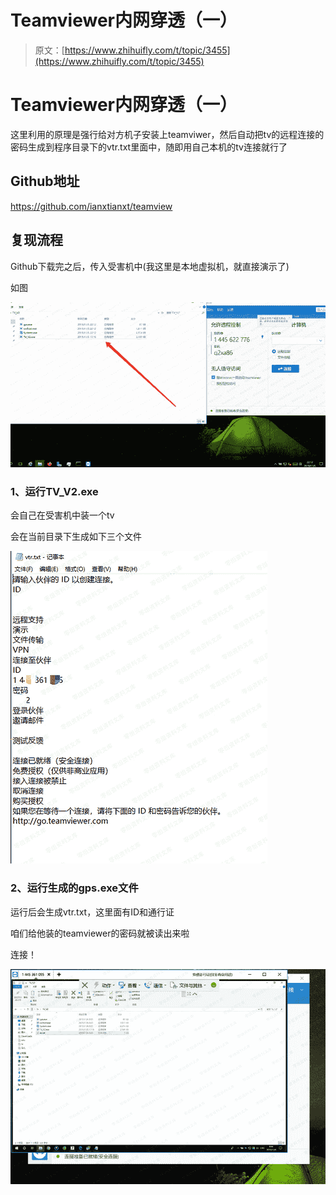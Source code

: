 # Teamviewer内网穿透（一）

> 原文：[https://www.zhihuifly.com/t/topic/3455](https://www.zhihuifly.com/t/topic/3455)

# Teamviewer内网穿透（一）

这里利用的原理是强行给对方机子安装上teamviwer，然后自动把tv的远程连接的密码生成到程序目录下的vtr.txt里面中，随即用自己本机的tv连接就行了

## Github地址

https://github.com/ianxtianxt/teamview

## 复现流程

Github下载完之后，传入受害机中(我这里是本地虚拟机，就直接演示了)

如图

![image](img/4735126c40d793f18665ef620d14d8ae.png)

### 1、运行TV_V2.exe

会自己在受害机中装一个tv

会在当前目录下生成如下三个文件

![image](img/bfc3f8a0a7ac9158e961300096f5b932.png)

### 2、运行生成的gps.exe文件

运行后会生成vtr.txt，这里面有ID和通行证

咱们给他装的teamviewer的密码就被读出来啦

连接！

![image](img/e88ed4a6e24d3599ce7e5f586d186a13.png)